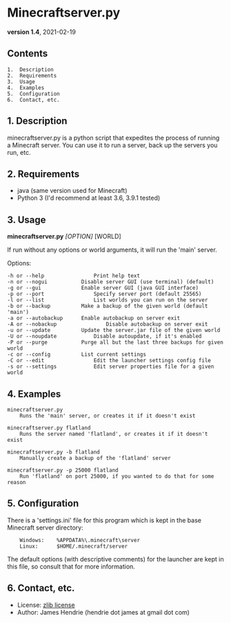 # Minecraftserver.py

**version 1.4**, 2021-02-19

## Contents

```
1.  Description
2.  Requirements
3.  Usage
4.  Examples
5.  Configuration
6.  Contact, etc.
```


## 1. Description

minecraftserver.py is a python script that expedites the process of running
a Minecraft server.  You can use it to run a server, back up the servers you
run, etc.

## 2. Requirements

- java (same version used for Minecraft)
- Python 3 (I'd recommend at least 3.6, 3.9.1 tested)

## 3. Usage

**minecraftserver.py** *[OPTION]* [WORLD]


If run without any options or world arguments, it will run the 'main'
server.

Options:

```
-h or --help				Print help text
-n or --nogui		    Disable server GUI (use terminal) (default)
-g or --gui			    Enable server GUI (java GUI interface)
-p or --port				Specify server port (default 25565)
-l or --list				List worlds you can run on the server
-b or --backup		    Make a backup of the given world (default 'main')
-a or --autobackup	    Enable autobackup on server exit
-A or --nobackup	    		Disable autobackup on server exit
-u or --update		    Update the server.jar file of the given world
-U or --noupdate        	Disable autoupdate, if it's enabled
-P or --purge		    Purge all but the last three backups for given world
-c or --config		    List current settings
-C or --edit				Edit the launcher settings config file
-s or --settings			Edit server properties file for a given world
```



## 4. Examples

```
minecraftserver.py
    Runs the 'main' server, or creates it if it doesn't exist

minecraftserver.py flatland
    Runs the server named 'flatland', or creates it if it doesn't exist

minecraftserver.py -b flatland
    Manually create a backup of the 'flatland' server

minecraftserver.py -p 25000 flatland
    Run 'flatland' on port 25000, if you wanted to do that for some reason
```



## 5. Configuration

There is a 'settings.ini' file for this program which is kept in the base
Minecraft server directory:

```
    Windows:	%APPDATA%\.minecraft\server
    Linux:	    $HOME/.minecraft/server
```

The default options (with descriptive comments) for the launcher are kept in this file, so consult that for
more information.


## 6. Contact, etc.

- License: [zlib license](https://www.zlib.net/zlib_license.html)
- Author: James Hendrie (hendrie dot james at gmail dot com)
